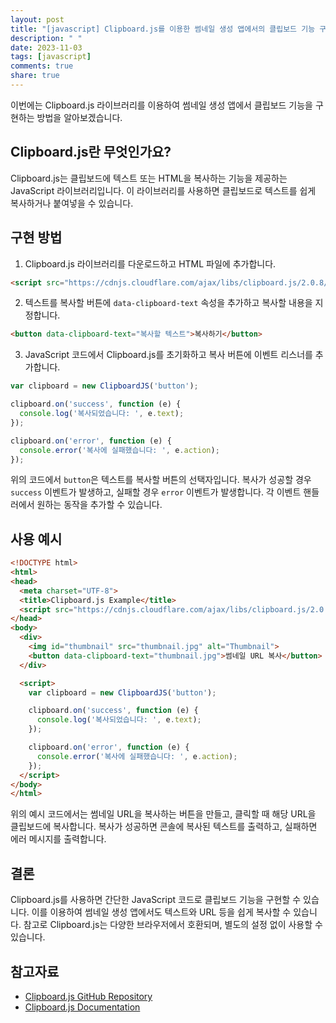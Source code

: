 ```yaml
---
layout: post
title: "[javascript] Clipboard.js를 이용한 썸네일 생성 앱에서의 클립보드 기능 구현 방법"
description: " "
date: 2023-11-03
tags: [javascript]
comments: true
share: true
---
```


이번에는 Clipboard.js 라이브러리를 이용하여 썸네일 생성 앱에서 클립보드 기능을 구현하는 방법을 알아보겠습니다. 

## Clipboard.js란 무엇인가요?

Clipboard.js는 클립보드에 텍스트 또는 HTML을 복사하는 기능을 제공하는 JavaScript 라이브러리입니다. 이 라이브러리를 사용하면 클립보드로 텍스트를 쉽게 복사하거나 붙여넣을 수 있습니다.

## 구현 방법

1. Clipboard.js 라이브러리를 다운로드하고 HTML 파일에 추가합니다.
```html
<script src="https://cdnjs.cloudflare.com/ajax/libs/clipboard.js/2.0.8/clipboard.min.js"></script>
```

2. 텍스트를 복사할 버튼에 `data-clipboard-text` 속성을 추가하고 복사할 내용을 지정합니다.
```html
<button data-clipboard-text="복사할 텍스트">복사하기</button>
```

3. JavaScript 코드에서 Clipboard.js를 초기화하고 복사 버튼에 이벤트 리스너를 추가합니다.
```javascript
var clipboard = new ClipboardJS('button');

clipboard.on('success', function (e) {
  console.log('복사되었습니다: ', e.text);
});

clipboard.on('error', function (e) {
  console.error('복사에 실패했습니다: ', e.action);
});
```

위의 코드에서 `button`은 텍스트를 복사할 버튼의 선택자입니다. 복사가 성공할 경우 `success` 이벤트가 발생하고, 실패할 경우 `error` 이벤트가 발생합니다. 각 이벤트 핸들러에서 원하는 동작을 추가할 수 있습니다.

## 사용 예시

```html
<!DOCTYPE html>
<html>
<head>
  <meta charset="UTF-8">
  <title>Clipboard.js Example</title>
  <script src="https://cdnjs.cloudflare.com/ajax/libs/clipboard.js/2.0.8/clipboard.min.js"></script>
</head>
<body>
  <div>
    <img id="thumbnail" src="thumbnail.jpg" alt="Thumbnail">
    <button data-clipboard-text="thumbnail.jpg">썸네일 URL 복사</button>
  </div>

  <script>
    var clipboard = new ClipboardJS('button');

    clipboard.on('success', function (e) {
      console.log('복사되었습니다: ', e.text);
    });

    clipboard.on('error', function (e) {
      console.error('복사에 실패했습니다: ', e.action);
    });
  </script>
</body>
</html>
```

위의 예시 코드에서는 썸네일 URL을 복사하는 버튼을 만들고, 클릭할 때 해당 URL을 클립보드에 복사합니다. 복사가 성공하면 콘솔에 복사된 텍스트를 출력하고, 실패하면 에러 메시지를 출력합니다.

## 결론

Clipboard.js를 사용하면 간단한 JavaScript 코드로 클립보드 기능을 구현할 수 있습니다. 이를 이용하여 썸네일 생성 앱에서도 텍스트와 URL 등을 쉽게 복사할 수 있습니다. 참고로 Clipboard.js는 다양한 브라우저에서 호환되며, 별도의 설정 없이 사용할 수 있습니다.

## 참고자료
- [Clipboard.js GitHub Repository](https://github.com/zenorocha/clipboard.js)
- [Clipboard.js Documentation](https://clipboardjs.com/)